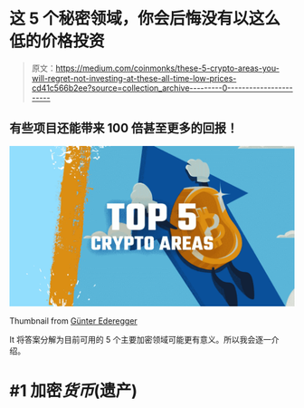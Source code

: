 # 这 5 个秘密领域，你会后悔没有以这么低的价格投资

> 原文：<https://medium.com/coinmonks/these-5-crypto-areas-you-will-regret-not-investing-at-these-all-time-low-prices-cd41c566b2ee?source=collection_archive---------0----------------------->

## 有些项目还能带来 100 倍甚至更多的回报！

![](img/c0f6b540fd25d140d161898d09fbfd79.png)

Thumbnail from [Günter Ederegger](https://medium.com/u/4f0c50d16421?source=post_page-----cd41c566b2ee--------------------------------)

It 将答案分解为目前可用的 5 个主要加密领域可能更有意义。所以我会逐一介绍。

# **#1 加密*货币*(遗产)**